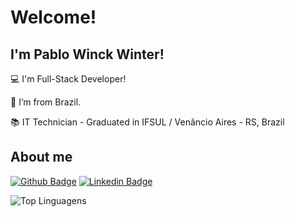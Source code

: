 # Welcome!

 

## I'm Pablo Winck Winter!

 

:computer: I'm Full-Stack Developer!

:house_with_garden: I’m from Brazil.

:books: IT Technician - Graduated in IFSUL / Venâncio Aires - RS, Brazil

 

## About me

[![Github Badge](https://img.shields.io/badge/-Github-000?style=flat-square&logo=Github&logoColor=white&link=https://github.com/pablowinck)](https://github.com/pablowinck)
[![Linkedin Badge](https://img.shields.io/badge/-LinkedIn-blue?style=flat-square&logo=Linkedin&logoColor=white&link=https://www.linkedin.com/in/pablowinck)](https://www.linkedin.com/in/pablowinck)


![Top Linguagens](https://github-readme-stats.vercel.app/api/top-langs/?username=pablowinck&layout=compact)
